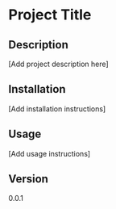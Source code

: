 # Project Title

## Description

[Add project description here]

## Installation

[Add installation instructions]

## Usage

[Add usage instructions]

## Version

0.0.1
